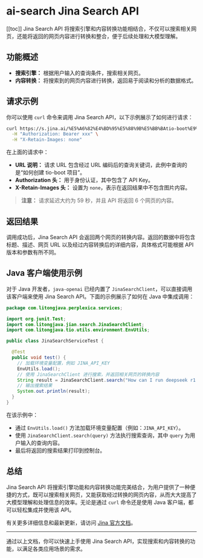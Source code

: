 # ai-search Jina Search API

[[toc]]
Jina Search API 将搜索引擎和内容转换功能相结合，不仅可以搜索相关网页，还能将返回的网页内容进行转换和整合，便于后续处理和大模型理解。

## 功能概述

- **搜索引擎：** 根据用户输入的查询条件，搜索相关网页。
- **内容转换：** 将搜索到的网页内容进行转换，返回易于阅读和分析的数据格式。

## 请求示例

你可以使用 `curl` 命令来调用 Jina Search API，以下示例展示了如何进行请求：

```bash
curl https://s.jina.ai/%E5%A6%82%E4%BD%95%E5%88%9B%E5%BB%BAtio-boot%E9%A1%B9%E7%9B%AE \
  -H "Authorization: Bearer xxx" \
  -H "X-Retain-Images: none"
```

在上面的请求中：

- **URL 说明：** 请求 URL 包含经过 URL 编码后的查询关键词，此例中查询的是“如何创建 tio-boot 项目”。
- **Authorization 头：** 用于身份认证，其中包含了 API Key。
- **X-Retain-Images 头：** 设置为 `none`，表示在返回结果中不包含图片内容。

> **注意：** 请求延迟大约为 59 秒，并且 API 将返回 6 个网页的内容。

## 返回结果

调用成功后，Jina Search API 会返回两个网页的转换内容。返回的数据中将包含标题、描述、网页 URL 以及经过内容转换后的详细内容，具体格式可能根据 API 版本和参数有所不同。

## Java 客户端使用示例

对于 Java 开发者，`java-openai` 已经内置了 `JinaSearchClient`，可以直接调用该客户端来使用 Jina Search API。下面的示例展示了如何在 Java 中集成调用：

```java
package com.litongjava.perplexica.services;

import org.junit.Test;
import com.litongjava.jian.search.JinaSearchClient;
import com.litongjava.tio.utils.environment.EnvUtils;

public class JinaSearchServiceTest {

  @Test
  public void test() {
    // 加载环境变量配置，例如 JINA_API_KEY
    EnvUtils.load();
    // 使用 JinaSearchClient 进行搜索，并返回相关网页的转换内容
    String result = JinaSearchClient.search("How can I run deepseek r1 with lama.cpp");
    // 输出搜索结果
    System.out.println(result);
  }
}
```

在该示例中：

- 通过 `EnvUtils.load()` 方法加载环境变量配置（例如：`JINA_API_KEY`）。
- 使用 `JinaSearchClient.search(query)` 方法执行搜索查询，其中 `query` 为用户输入的查询内容。
- 最后将返回的搜索结果打印到控制台。

## 总结

Jina Search API 将搜索引擎功能和内容转换功能完美结合，为用户提供了一种便捷的方式，既可以搜索相关网页，又能获取经过转换的网页内容，从而大大提高了大模型理解和处理信息的效率。无论是通过 `curl` 命令还是使用 Java 客户端，都可以轻松集成并使用该 API。

有关更多详细信息和最新更新，请访问 [Jina 官方文档](https://jina.ai)。

---

通过以上文档，你可以快速上手使用 Jina Search API，实现搜索和内容转换的功能，以满足各类应用场景的需求。
